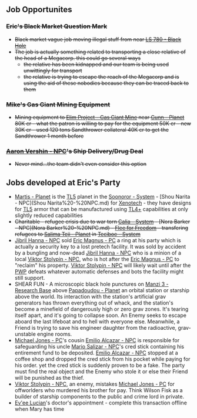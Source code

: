 ## Job Opportunites

### ~~Eric\'s Black Market Question Mark~~
-   ~~Black market vague job moving illegal stuff from near [LS 780 - Black Hole](LS%20780%20-%20Black%20Hole.md)~~
-   ~~The job is actually something related to transporting a close relative of the head of a Megacorp. this could go several ways~~
    -   ~~the relative has been kidnapped and our team is being used unwittingly for transport~~
    -   ~~the relative is trying to escape the reach of the Megacorp and is using the aid of these nobodies because they can be traced back to them~~

### ~~Mike\'s Gas Giant Mining Equipment~~

-   ~~Mining equipment to [Elim Project - Gas Giant Mine](Elim%20Project%20-%20Gas%20Giant%20Mine.md) near [Gunn - Planet](Gunn%20-%20Planet.md) 80K cr - what the patron is willing to pay for the equipment 50K cr - new 30K cr - used 120 tons Sandthrower collateral 40K cr to get the Sandthrower 1 month before~~

### ~~[Aaron Vershin - NPC](Aaron%20Vershin%20-%20NPC.md)'s Ship Delivery/Drug Deal~~

-   ~~Never mind...the team didn\'t even consider this option~~

## Jobs developed at Eric\'s Party

-   [Martis - Planet](Martis%20-%20Planet.md) is the [TL5](TL5) planet in the [Soonoror - System](Soonoror%20-%20System.md) - [Shou Narita - NPC](Shou Narita%20-%20NPC.md) for [Xenotech](Xenotech.md) - they have designs for [TL5](TL5)  [](Common%20Armor%20Varieties#Vestimentum|Vestimentum) armor that can be manufactured using [TL4+](TL4+) capabilities at only slightly reduced capabilities
-   ~~Charitable - refugee crisis due to war torn [Calia - System](Calia%20-%20System.md) - [Nora Barker - NPC](Nora Barker%20-%20NPC.md) - [Flee for Freedom](Flee%20for%20Freedom.md) - transfering refugees to [Salima Teji - Planet](Salima%20Teji%20-%20Planet.md) in [Teciboe - System](Teciboe%20-%20System.md)~~
-  [Jibril Hanna - NPC](Jibril%20Hanna%20-%20NPC.md) sold [Eric Magnus - PC](Eric%20Magnus%20-%20PC.md) a ring at his party which is actually a security key to a lost pretech facility. It was sold by accident by a bungling and now-dead [Jibril Hanna - NPC](Jibril%20Hanna%20-%20NPC.md) who is a minion of a local [Viktor Stolypin - NPC](Viktor%20Stolypin%20-%20NPC.md), who is hot after the [Eric Magnus - PC](Eric%20Magnus%20-%20PC.md) to "reclaim" his property. [Viktor Stolypin - NPC](Viktor%20Stolypin%20-%20NPC.md) will likely wait until after the [PWP](PWP.md) defeats whatever automatic defenses and bots the facility might still support.
-   SHEAR FUN - A microscopic black hole punctures on [Manzi 3 - Research Base](Manzi%203%20-%20Research%20Base.md) above [Papadoudou - Planet](Papadoudou%20-%20Planet.md) an orbital station or starship above the world. Its interaction with the station's artificial grav generators has thrown everything out of whack, and the station's become a minefield of dangerously high or zero grav zones. It's tearing itself apart, and it's going to collapse soon. An Enemy seeks to escape aboard the last lifeboat and to hell with everyone else. Meanwhile, a Friend is trying to save his engineer daughter from the radioactive, grav-unstable engine rooms.
-  [Michael Jones - PC](Michael%20Jones%20-%20PC.md)'s cousin [Emilio Alcazar - NPC](Emilio%20Alcazar%20-%20NPC.md) is responsible for safeguarding his uncle [Mario Salizar - NPC](Mario%20Salizar%20-%20NPC.md)'s cred stick containing his entirement fund to be deposited. [Emilio Alcazar - NPC](Emilio%20Alcazar%20-%20NPC.md) stopped at a coffee shop and dropped the cred stick from his pocket while paying for his order. yet the cred stick is suddenly proven to be a fake. The party must find the real object and the Enemy who stole it or else their Friend will be punished as the thief.
-  [Viktor Stolypin - NPC](Viktor%20Stolypin%20-%20NPC.md), an enemy, mistakes [Michael Jones - PC](Michael%20Jones%20-%20PC.md) for offworlders who murdered his brother for pay. Think Wilson Fisk as a builder of starship components to the public and crime lord in private.
-  [Ev'ee Lucian](Ev_ee%20Lucian%20-%20PC.md)'s doctor\'s appointment - complete this transaction offline when Mary has time

